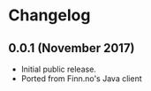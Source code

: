 # Changelog

## 0.0.1 (November 2017)
- Initial public release.
- Ported from Finn.no's Java client

